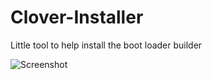 # Clover-Installer
Little tool to help install the boot loader builder

![Screenshot](Clover-Builder/Image.png)
